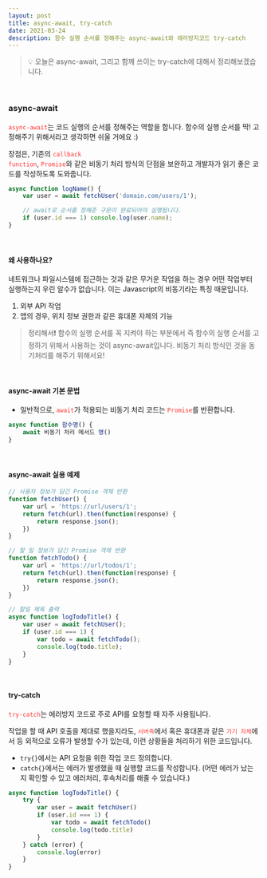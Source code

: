 ```yaml
---
layout: post
title: async-await, try-catch
date: 2021-03-24
description: 함수 실행 순서를 정해주는 async-await와 에러방지코드 try-catch
---
```


> 💡 오늘은 async-await, 그리고 함께 쓰이는 try-catch에 대해서 정리해보겠습니다.

<br />

### async-await
<code style="color: #FF3636;">async-await</code>는 코드 실행의 순서를 정해주는 역할을 합니다.
함수의 실행 순서를 딱! 고정해주기 위해서라고 생각하면 쉬울 거에요 :)

장점은, 기존의 <code style="color: #FF3636;">callback function</code>, <code style="color: #FF3636;">Promise</code>와 같은 비동기 처리 방식의 단점을 보완하고 개발자가 읽기 좋은 코드를 작성하도록 도와줍니다.

```javascript
async function logName() {
	var user = await fetchUser('domain.com/users/1');

	// await로 순서를 정해준 구문이 완료되어야 실행됩니다.
	if (user.id === 1) console.log(user.name);
}
```

<br />

#### 왜 사용하나요?
네트워크나 파일시스템에 접근하는 것과 같은 무거운 작업을 하는 경우 어떤 작업부터 실행하는지 우린 알수가 없습니다.
이는 Javascript의 비동기라는 특징 때문입니다.
1. 외부 API 작업
2. 앱의 경우, 위치 정보 권한과 같은 휴대폰 자체의 기능

> 정리해서❗
함수의 실행 순서를 꼭 지켜야 하는 부분에서 즉 함수의 실행 순서를 고정하기 위해서 사용하는 것이 async-await입니다.
비동기 처리 방식인 것을 동기처리를 해주기 위해서요!

<br/>

#### async-await 기본 문법
* 일반적으로, <code style="color: #FF3636;">await</code>가 적용되는 비동기 처리 코드는 <code style="color: #FF3636;">Promise</code>를 반환합니다.
```javascript
async function 함수명() {
	await 비동기 처리 메서드 명()
}
```

<br/>

#### async-await 실용 예제
```javascript
// 사용자 정보가 담긴 Promise 객체 반환
function fetchUser() {
	var url = 'https://url/users/1';
	return fetch(url).then(function(response) {
		return response.json();
	})
}

// 할 일 정보가 담긴 Promise 객체 반환
function fetchTodo() {
	var url = 'https://url/todos/1';
	return fetch(url).then(function(response) {
		return response.json();
	})
}

// 할일 제목 출력
async function logTodoTitle() {
	var user = await fetchUser();
	if (user.id === 1) {
		var todo = await fetchTodo();
		console.log(todo.title);
	}
}
```

<br/>

#### try-catch
<code style="color: #FF3636;">try-catch</code>는 에러방지 코드로 주로 API를 요청할 때 자주 사용됩니다.

작업을 할 때 API 호출을 제대로 했을지라도, <code style="color: #FF3636;">서버측</code>에서 혹은 휴대폰과 같은 <code style="color: #FF3636;">기기 자체</code>에서 등 외적으로 오류가 발생할 수가 있는데, 이런 상황들을 처리하기 위한 코드입니다.

* `try{}`에서는 API 요청을 위한 작업 코드 정의합니다.
* `catch{}`에서는 에러가 발생했을 때 실행할 코드를 작성합니다. (어떤 에러가 났는지 확인할 수 있고 에러처리, 후속처리를 해줄 수 있습니다.)

```javascript
async function logTodoTitle() {
	try {
		var user = await fetchUser()
		if (user.id === 1) {
			var todo = await fetchTodo()
			console.log(todo.title)
		}
	} catch (error) {
		console.log(error)
	}
}
```
